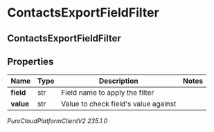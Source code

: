 # ContactsExportFieldFilter

## ContactsExportFieldFilter

## Properties

|Name | Type | Description | Notes|
|------------ | ------------- | ------------- | -------------|
| **field** | str | Field name to apply the filter | |
| **value** | str | Value to check field&#39;s value against | |



_PureCloudPlatformClientV2 235.1.0_
